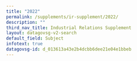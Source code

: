 ```yaml
---
title: "2022"
permalink: /supplements/ir-supplement/2022/
description: ""
third_nav_title: Industrial Relations Supplement
layout: datagovsg-v2-search
default_field: Subject
infotext: true
datagovsg-id: d_013613a43e2b4dcbb6dee21e04e1bbeb
---
```

